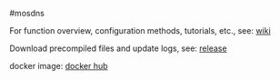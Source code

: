 #mosdns

For function overview, configuration methods, tutorials, etc., see: [wiki](https://irine-sistiana.gitbook.io/mosdns-wiki/)

Download precompiled files and update logs, see: [release](https://github.com/IrineSistiana/mosdns/releases)

docker image: [docker hub](https://hub.docker.com/r/irinesistiana/mosdns)
